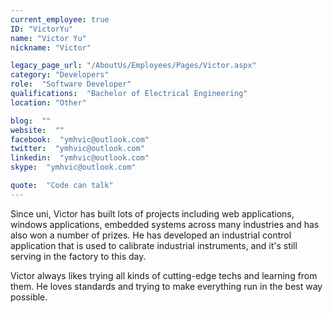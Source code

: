```yaml
---
current_employee: true
ID: "VictorYu"
name: "Victor Yu"
nickname: "Victor"

legacy_page_url: "/AboutUs/Employees/Pages/Victor.aspx"
category: "Developers"
role:  "Software Developer"
qualifications:  "Bachelor of Electrical Engineering"
location: "Other"

blog:  ""
website:  ""
facebook:  "ymhvic@outlook.com"
twitter:  "ymhvic@outlook.com"
linkedin:  "ymhvic@outlook.com"
skype:  "ymhvic@outlook.com"

quote:  "Code can talk"
---
```


Since uni, Victor has built lots of projects including web applications, windows applications, embedded systems across many industries and has also won a number of prizes. He has developed an industrial control application that is used to calibrate industrial instruments, and it's still serving in the factory to this day.  

Victor always likes trying all kinds of cutting-edge techs and learning from them. He loves standards and trying to make everything run in the best way possible.  